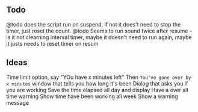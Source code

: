## Todo

@todo does the script run on suspend, if not it does't need to stop the timer, just 
reset the count.
@todo Seems to run sound twice after resume - is it not clearning interval timer, maybe it
doesn't need to run again, maybe it justs needs to reset timer on resum

## Ideas

Time limit option, say "YOu have x minutes left"
Then `You've gone over by x minutes`
window that tells you how long it's been
Dialog that asks you if you are working
Save the time elapsed all day and display
Have a over all time warning
Show time have been working all week
Show a warning message

